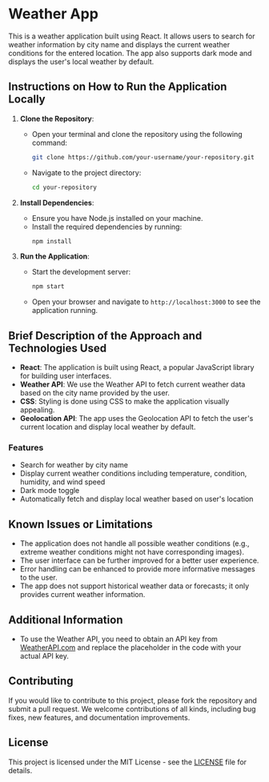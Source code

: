 # Weather App

This is a weather application built using React. It allows users to search for weather information by city name and displays the current weather conditions for the entered location. The app also supports dark mode and displays the user's local weather by default.

## Instructions on How to Run the Application Locally

1. **Clone the Repository**:
   - Open your terminal and clone the repository using the following command:
     ```bash
     git clone https://github.com/your-username/your-repository.git
     ```
   - Navigate to the project directory:
     ```bash
     cd your-repository
     ```

2. **Install Dependencies**:
   - Ensure you have Node.js installed on your machine.
   - Install the required dependencies by running:
     ```bash
     npm install
     ```

3. **Run the Application**:
   - Start the development server:
     ```bash
     npm start
     ```
   - Open your browser and navigate to `http://localhost:3000` to see the application running.

## Brief Description of the Approach and Technologies Used

- **React**: The application is built using React, a popular JavaScript library for building user interfaces.
- **Weather API**: We use the Weather API to fetch current weather data based on the city name provided by the user.
- **CSS**: Styling is done using CSS to make the application visually appealing.
- **Geolocation API**: The app uses the Geolocation API to fetch the user's current location and display local weather by default.

### Features
- Search for weather by city name
- Display current weather conditions including temperature, condition, humidity, and wind speed
- Dark mode toggle
- Automatically fetch and display local weather based on user's location

## Known Issues or Limitations

- The application does not handle all possible weather conditions (e.g., extreme weather conditions might not have corresponding images).
- The user interface can be further improved for a better user experience.
- Error handling can be enhanced to provide more informative messages to the user.
- The app does not support historical weather data or forecasts; it only provides current weather information.

## Additional Information

- To use the Weather API, you need to obtain an API key from [WeatherAPI.com](https://www.weatherapi.com/) and replace the placeholder in the code with your actual API key.

## Contributing

If you would like to contribute to this project, please fork the repository and submit a pull request. We welcome contributions of all kinds, including bug fixes, new features, and documentation improvements.

## License

This project is licensed under the MIT License - see the [LICENSE](LICENSE) file for details.
